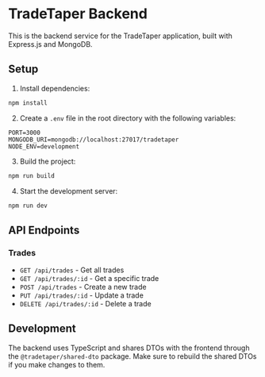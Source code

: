 # TradeTaper Backend

This is the backend service for the TradeTaper application, built with Express.js and MongoDB.

## Setup

1. Install dependencies:
```bash
npm install
```

2. Create a `.env` file in the root directory with the following variables:
```
PORT=3000
MONGODB_URI=mongodb://localhost:27017/tradetaper
NODE_ENV=development
```

3. Build the project:
```bash
npm run build
```

4. Start the development server:
```bash
npm run dev
```

## API Endpoints

### Trades

- `GET /api/trades` - Get all trades
- `GET /api/trades/:id` - Get a specific trade
- `POST /api/trades` - Create a new trade
- `PUT /api/trades/:id` - Update a trade
- `DELETE /api/trades/:id` - Delete a trade

## Development

The backend uses TypeScript and shares DTOs with the frontend through the `@tradetaper/shared-dto` package. Make sure to rebuild the shared DTOs if you make changes to them. 